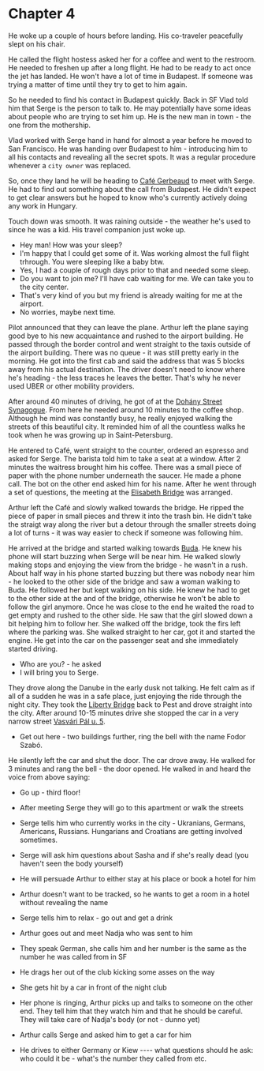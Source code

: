 # Chapter 4
He woke up a couple of hours before landing. His co-traveler peacefully slept
on his chair.

He called the flight hostess asked her for a coffee and went to the restroom.
He needed to freshen up after a long flight. He had to be ready to act once the
jet has landed. He won't have a lot of time in Budapest. If someone was trying
a matter of time until they try to get to him again.

So he needed to find his contact in Budapest quickly. Back in
SF Vlad told him that Serge is the person to talk to. He may potentially have
some ideas about people who are trying to set him up. He is the new man in
town - the one from the mothership.

Vlad worked with Serge hand in hand for almost a year before he moved to San Francisco. He was handing over Budapest to him - introducing him to all his contacts and revealing all the secret spots. It was a regular procedure whenever a `city owner` was replaced.

So, once they land he will be heading to [Café Gerbeaud](https://gerbeaud.hu/) to meet with Serge. He had to find out something about the call from Budapest. He didn't expect to get clear answers but he hoped to know who's currently actively doing any work in Hungary.

Touch down was smooth. It was raining outside - the weather he's used to since
he was a kid. His travel companion just woke up.

- Hey man! How was your sleep?
- I'm happy that I could get some of it. Was working almost the full flight
  trhrough. You were sleeping like a baby btw.
- Yes, I had a couple of rough days prior to that and needed some sleep.
- Do you want to join me? I'll have cab waiting for me. We can take you to the
  city center.
- That's very kind of you but my friend is already waiting for me at the
  airport.
- No worries, maybe next time.

Pilot announced that they can leave the plane. Arthur left the plane
saying good bye to his new acquaintance and rushed to the airport building. He
passed through the border control and went straight to the taxis outside of the
airport building. There was no queue - it was still pretty early in the
morning. He got into the first cab and said the address that was 5 blocks away
from his actual destination. The driver doesn't need to know where he's
heading - the less traces he leaves the better. That's why he never used UBER
or other mobility providers.

After around 40 minutes of driving, he got of at the [Dohány Street
Synagogue](https://goo.gl/maps/HZzWGBmWhvyg5uQT7). From here he needed around
10 minutes to the coffee shop. Although he mind was constantly busy, he really
enjoyed walking the streets of this beautiful city. It reminded him of all the
countless walks he took when he was growing up in Saint-Petersburg.

He entered to Café, went straight to the counter, ordered an espresso and asked
for Serge. The barista told him to take a seat at a window. After 2 minutes the
waitress brought him his coffee. There was a small piece of paper with the
phone number underneath the saucer. He made a phone call. The bot on the other
end asked him for his name. After he went through a set of questions, the
meeting at the [Elisabeth Bridge](https://goo.gl/maps/NemzJzJ6sHU1DeCYA) was arranged.

Arthur left the Café and slowly walked towards the bridge. He ripped the piece
of paper in small pieces and threw it into the trash bin. He didn't take the
straigt way along the river but a detour through the smaller streets doing
a lot of turns - it was way easier to check if someone was following him.

He arrived at the bridge and started walking towards [Buda](https://www.contiki.com/six-two/buda-vs-pest-which-side-of-the-river-are-you-on/).
He knew his phone will start buzzing when Serge will be near him. He walked
slowly making stops and enjoying the view from the bridge - he wasn't in
a rush. About half way in his phone started buzzing but there was nobody near
him - he looked to the other side of the bridge and saw a woman walking to
Buda. He followed her but kept walking on his side. He knew he had to get to
the other side at the and of the bridge, otherwise he won't be able to follow
the girl anymore. Once he was close to the end he waited the road to get empty
and rushed to the other side. He saw that the girl slowed down a bit helping
him to follow her. She walked off the bridge, took the firs left where the
parking was. She walked straight to her car, got it and started the engine. He
get into the car on the passenger seat and she immediately started driving.

- Who are you? - he asked
- I will bring you to Serge.

They drove along the Danube in the early dusk not talking. He felt calm as if
all of a sudden he was in a safe place, just enjoying the ride through the
night city.
They took the [Liberty Bridge](https://goo.gl/maps/wuxHTyPK3UBrGDV39) back to
Pest and drove straight into the city. After around 10-15 minutes drive she
stopped the car in a very narrow street [Vasvári Pál u. 5](https://goo.gl/maps/tHTYnRDzh5hQbxmA7).

- Get out here - two buildings further, ring the bell with the name Fodor
  Szabó.

He silently left the car and shut the door. The car drove away. He walked for
3 minutes and rang the bell - the door opened. He walked in and heard the voice
from above saying:
- Go up - third floor!



- After meeting Serge they will go to this apartment or walk the streets
- Serge tells him who currently works in the city - Ukranians, Germans,
  Americans, Russians. Hungarians and Croatians are getting involved sometimes.
- Serge will ask him questions about Sasha and if she's really dead (you
  haven't seen the body yourself)
- He will persuade Arthur to either stay at his place or book a hotel for him
- Arthur doesn't want to be tracked, so he wants to get a room in a hotel
  without revealing the name
- Serge tells him to relax - go out and get a drink
- Arthur goes out and meet Nadja who was sent to him
- They speak German, she calls him and her number is the same as the number he
  was called from in SF
- He drags her out of the club kicking some asses on the way
- She gets hit by a car in front of the night club
- Her phone is ringing, Arthur picks up and talks to someone on the other end.
  They tell him that they watch him and that he should be careful. They will
take care of Nadja's body (or not - dunno yet)
- Arthur calls Serge and asked him to get a car for him
- He drives to either Germany or Kiew
---- what questions should he ask: who could it be - what's the number they
called from etc.

